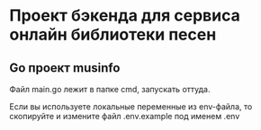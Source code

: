 
# Проект бэкенда для сервиса онлайн библиотеки песен

## Go проект musinfo

Файл main.go лежит в папке cmd, запускать оттуда.

Если вы используете локальные переменные из env-файла, то скопируйте и измените файл .env.example под именем .env

